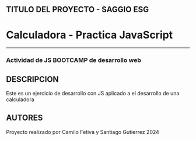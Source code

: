 ## TITULO DEL PROYECTO - SAGGIO ESG

<h1>Calculadora - Practica JavaScript</h1>

<hr>

<h3> Actividad de JS BOOTCAMP de desarrollo web</h3>

## DESCRIPCION

<p>Este es un ejercicio de desarrollo con JS aplicado a el desarrollo de una calculadora</p>

## AUTORES

Proyecto realizado por Camilo Fetiva y Santiago Gutierrez 2024